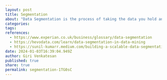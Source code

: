 ```yaml
---
layout: post
title: Segmentation
about: "Data Segmentation is the process of taking the data you hold and dividing it up and grouping similar data together based on the chosen parameters so that you can use it more efficiently within marketing and operations."
categories:
tags:
references:
  - https://www.experian.co.uk/business/glossary/data-segmentation
  - https://hevodata.com/learn/data-segmentation-in-data-mining
  - https://sunil-kumarr.medium.com/building-a-scalable-data-segmentation-system-with-change-data-capture-c48c563334a8
date: 2024-01-03T16:39:04.949Z
author: Giri Venkatesan
published: true
share: true
permalink: segmentation-1TG0sC
---
```

